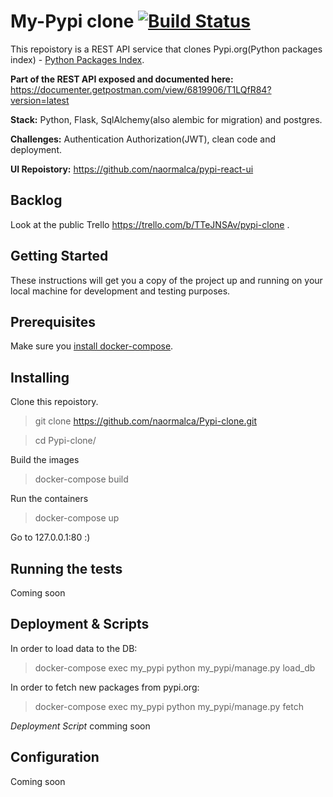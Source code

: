 My-Pypi clone [![Build Status](https://travis-ci.com/naormalca/Pypi-clone.svg?branch=master)](https://travis-ci.com/naormalca/Pypi-clone)
===
This repoistory is a REST API service that clones Pypi.org(Python packages index) - [Python Packages Index](https://pypi.org/).

**Part of the REST API exposed and documented here:** https://documenter.getpostman.com/view/6819906/T1LQfR84?version=latest

**Stack:** Python, Flask, SqlAlchemy(also alembic for migration) and postgres.

**Challenges:** Authentication Authorization(JWT), clean code and deployment. 


**UI Repoistory:** https://github.com/naormalca/pypi-react-ui


Backlog
---
Look at the public Trello https://trello.com/b/TTeJNSAv/pypi-clone .

Getting Started
---
These instructions will get you a copy of the project up and running on your local machine for development and testing purposes.

Prerequisites
---
Make sure you [install docker-compose](https://docs.docker.com/compose/install/).

Installing
---
Clone this repoistory.
> git clone https://github.com/naormalca/Pypi-clone.git

> cd Pypi-clone/

Build the images
> docker-compose build

Run the containers

> docker-compose up

Go to 127.0.0.1:80 :)

Running the tests
---
Coming soon

Deployment & Scripts
---
In order to load data to the DB:
> docker-compose exec my_pypi python my_pypi/manage.py load_db

In order to fetch new packages from pypi.org:
> docker-compose exec my_pypi python my_pypi/manage.py fetch

*Deployment Script* comming soon

Configuration
---
Coming soon
